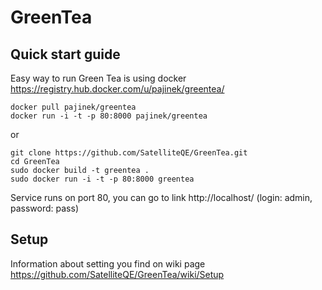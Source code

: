 # GreenTea


## Quick start guide

Easy way to run Green Tea is using docker https://registry.hub.docker.com/u/pajinek/greentea/

```
docker pull pajinek/greentea
docker run -i -t -p 80:8000 pajinek/greentea 
```
or

```
git clone https://github.com/SatelliteQE/GreenTea.git
cd GreenTea
sudo docker build -t greentea .
sudo docker run -i -t -p 80:8000 greentea 
``` 
Service runs on port 80, you can go to link http://localhost/ (login: admin, password: pass)

## Setup

Information about setting you find on wiki page https://github.com/SatelliteQE/GreenTea/wiki/Setup
